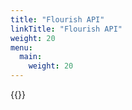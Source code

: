 ```yaml
---
title: "Flourish API"
linkTitle: "Flourish API"
weight: 20
menu:
  main:
    weight: 20
---
```


{{<oai-spec url="https://valor-software.com/flourish-api-doc/spec.json" api_key="special-key" >}}